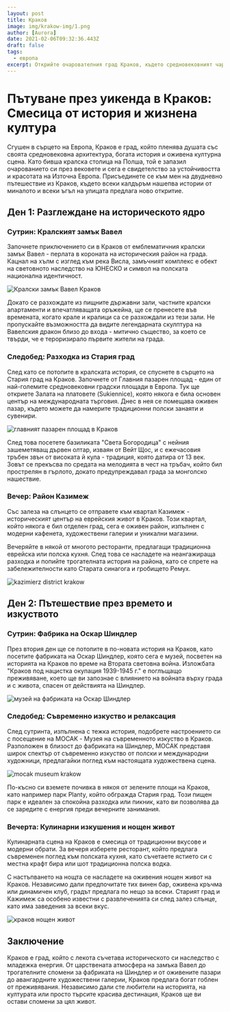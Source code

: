 ```yaml
---
layout: post
title: Краков
image: img/krakow-img/1.png
author: [Aurora]
date: 2021-02-06T09:32:36.443Z
draft: false
tags:
  - европа
excerpt: Открийте очарователния град Краков, където средновековният чар се среща с оживената култура; разгледайте кралските замъци, историческите еврейски квартали и модерните сцени на изкуството в един идеален уикенд за бягство.
---
```


  # Пътуване през уикенда в Краков: Смесица от история и жизнена култура

Сгушен в сърцето на Европа, Краков е град, който пленява душата със своята средновековна архитектура, богата история и оживена културна сцена. Като бивша кралска столица на Полша, той е запазил очарованието си през вековете и сега е свидетелство за устойчивостта и красотата на Източна Европа. Присъединете се към мен на двудневно пътешествие из Краков, където всеки калдъръм нашепва истории от миналото и всеки ъгъл на улицата предлага ново откритие.

## Ден 1: Разглеждане на историческото ядро

### Сутрин: Кралският замък Вавел

Започнете приключението си в Краков от емблематичния кралски замък Вавел - перлата в короната на историческия район на града. Кацнал на хълм с изглед към река Висла, замъчният комплекс е обект на световното наследство на ЮНЕСКО и символ на полската национална идентичност.

![ Кралски замък Вавел Краков](img/krakow-img/1.png)

Докато се разхождате из пищните държавни зали, частните кралски апартаменти и впечатляващата оръжейна, ще се пренесете във времената, когато крале и кралици са се разхождали из тези зали. Не пропускайте възможността да видите легендарната скулптура на Вавелския дракон близо до входа - митично същество, за което се твърди, че е тероризирало първите жители на града.

### Следобед: Разходка из Стария град

След като се потопите в кралската история, се спуснете в сърцето на Стария град на Краков. Започнете от Главния пазарен площад - един от най-големите средновековни градски площади в Европа. Тук ще откриете Залата на платовете (Sukiennice), която някога е била основен център на международната търговия. Днес в нея се помещава оживен пазар, където можете да намерите традиционни полски занаяти и сувенири.

![ главният пазарен площад в Краков](img/krakow-img/2.png)

След това посетете базиликата "Света Богородица" с нейния зашеметяващ дървен олтар, изваян от Вейт Щос, и с ежечасовия тръбен звън от високата й кула - традиция, която датира от 13 век. Зовът се прекъсва по средата на мелодията в чест на тръбач, който бил прострелян в гърлото, докато предупреждавал града за монголско нашествие.

### Вечер: Район Казимеж

Със залеза на слънцето се отправете към квартал Казимеж - историческият център на еврейския живот в Краков. Този квартал, който някога е бил отделен град, сега е оживен район, изпълнен с модерни кафенета, художествени галерии и уникални магазини.

Вечеряйте в някой от многото ресторанти, предлагащи традиционна еврейска или полска кухня. След това се насладете на неангажираща разходка и попийте трогателната история на района, като се спрете на забележителности като Старата синагога и гробището Ремух.

![ kazimierz district krakow](img/krakow-img/3.png)

## Ден 2: Пътешествие през времето и изкуството

### Сутрин: Фабрика на Оскар Шиндлер

През втория ден ще се потопите в по-новата история на Краков, като посетите фабриката на Оскар Шиндлер, която сега е музей, посветен на историята на Краков по време на Втората световна война. Изложбата "Краков под нацистка окупация 1939-1945 г." е поглъщащо преживяване, което ще ви запознае с влиянието на войната върху града и с живота, спасен от действията на Шиндлер.

![ музей на фабриката на Оскар Шиндлер](img/krakow-img/4.png)

### Следобед: Съвременно изкуство и релаксация

След сутринта, изпълнена с тежка история, подобрете настроението си с посещение на MOCAK - Музея на съвременното изкуство в Краков. Разположен в близост до фабриката на Шиндлер, MOCAK представя широк спектър от съвременно изкуство от полски и международни художници, предлагайки поглед към настоящата художествена сцена.

![ mocak museum krakow](img/krakow-img/5.png)

По-късно си вземете почивка в някоя от зелените площи на Краков, като например парк Planty, който обгражда Стария град. Този пищен парк е идеален за спокойна разходка или пикник, като ви позволява да се заредите с енергия преди вечерните занимания.

### Вечерта: Кулинарни изкушения и нощен живот

Кулинарната сцена на Краков е смесица от традиционни вкусове и модерни обрати. За вечеря изберете ресторант, който предлага съвременен поглед към полската кухня, като съчетаете ястието си с местна крафт бира или шот традиционна полска водка.

С настъпването на нощта се насладете на оживения нощен живот на Краков. Независимо дали предпочитате тих винен бар, оживена кръчма или динамичен клуб, градът предлага по нещо за всеки. Старият град и Кажимеж са особено известни с развлеченията си след залез слънце, като има заведения за всеки вкус.

![ краков нощен живот](img/krakow-img/6.png)

## Заключение

Краков е град, който с лекота съчетава историческото си наследство с младежка енергия. От царствената атмосфера на замъка Вавел до трогателните спомени за фабриката на Шиндлер и от оживените пазари до авангардните художествени галерии, Краков предлага богат гоблен от преживявания. Независимо дали сте любители на историята, на културата или просто търсите красива дестинация, Краков ще ви остави спомени за цял живот.